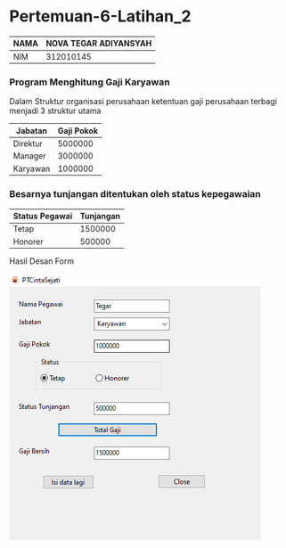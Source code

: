 # Pertemuan-6-Latihan_2


| NAMA   | NOVA TEGAR ADIYANSYAH |
| ------ | ---------- |
| NIM    | 312010145 |


### Program Menghitung Gaji Karyawan

Dalam Struktur organisasi perusahaan ketentuan gaji perusahaan terbagi menjadi 3
struktur utama

|Jabatan   | Gaji Pokok |
| ------ | ---------- |
| Direktur    | 5000000 |
| Manager    | 3000000 |
| Karyawan    | 1000000 |

### Besarnya tunjangan ditentukan oleh status kepegawaian

| Status Pegawai   | Tunjangan |
| ------ | ---------- |
| Tetap   | 1500000 |
| Honorer    | 500000 |

Hasil Desan Form

![img](hasil.png)